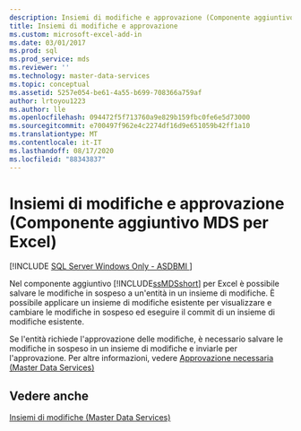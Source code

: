 ```yaml
---
description: Insiemi di modifiche e approvazione (Componente aggiuntivo MDS per Excel)
title: Insiemi di modifiche e approvazione
ms.custom: microsoft-excel-add-in
ms.date: 03/01/2017
ms.prod: sql
ms.prod_service: mds
ms.reviewer: ''
ms.technology: master-data-services
ms.topic: conceptual
ms.assetid: 5257e054-be61-4a55-b699-708366a759af
author: lrtoyou1223
ms.author: lle
ms.openlocfilehash: 094472f5f713760a9e829b159fbc0fe6e5d73000
ms.sourcegitcommit: e700497f962e4c2274df16d9e651059b42ff1a10
ms.translationtype: MT
ms.contentlocale: it-IT
ms.lasthandoff: 08/17/2020
ms.locfileid: "88343837"
---
```

# <a name="change-sets-and-approval-mds-add-in-for-excel"></a>Insiemi di modifiche e approvazione (Componente aggiuntivo MDS per Excel)

[!INCLUDE [SQL Server Windows Only - ASDBMI ](../../includes/applies-to-version/sql-windows-only-asdbmi.md)]

  Nel componente aggiuntivo [!INCLUDE[ssMDSshort](../../includes/ssmdsshort-md.md)] per Excel è possibile salvare le modifiche in sospeso a un'entità in un insieme di modifiche. È possibile applicare un insieme di modifiche esistente per visualizzare e cambiare le modifiche in sospeso ed eseguire il commit di un insieme di modifiche esistente.  
  
 Se l'entità richiede l'approvazione delle modifiche, è necessario salvare le modifiche in sospeso in un insieme di modifiche e inviarle per l'approvazione. Per altre informazioni, vedere [Approvazione necessaria &#40;Master Data Services&#41;](../../master-data-services/approval-required-master-data-services.md)  
  
## <a name="see-also"></a>Vedere anche  
 [Insiemi di modifiche &#40;Master Data Services&#41;](../../master-data-services/changesets-master-data-services.md)  
  
  
